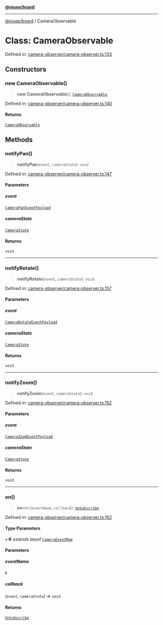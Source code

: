 [**@niuee/board**](../README.md)

***

[@niuee/board](../globals.md) / CameraObservable

# Class: CameraObservable

Defined in: [camera-observer/camera-observer.ts:133](https://github.com/niuee/board/blob/cc09a87e934160adef876c4e11d51fd97e78653d/src/camera-observer/camera-observer.ts#L133)

## Constructors

### new CameraObservable()

> **new CameraObservable**(): [`CameraObservable`](CameraObservable.md)

Defined in: [camera-observer/camera-observer.ts:140](https://github.com/niuee/board/blob/cc09a87e934160adef876c4e11d51fd97e78653d/src/camera-observer/camera-observer.ts#L140)

#### Returns

[`CameraObservable`](CameraObservable.md)

## Methods

### notifyPan()

> **notifyPan**(`event`, `cameraState`): `void`

Defined in: [camera-observer/camera-observer.ts:147](https://github.com/niuee/board/blob/cc09a87e934160adef876c4e11d51fd97e78653d/src/camera-observer/camera-observer.ts#L147)

#### Parameters

##### event

[`CameraPanEventPayload`](../type-aliases/CameraPanEventPayload.md)

##### cameraState

[`CameraState`](../type-aliases/CameraState.md)

#### Returns

`void`

***

### notifyRotate()

> **notifyRotate**(`event`, `cameraState`): `void`

Defined in: [camera-observer/camera-observer.ts:157](https://github.com/niuee/board/blob/cc09a87e934160adef876c4e11d51fd97e78653d/src/camera-observer/camera-observer.ts#L157)

#### Parameters

##### event

[`CameraRotateEventPayload`](../type-aliases/CameraRotateEventPayload.md)

##### cameraState

[`CameraState`](../type-aliases/CameraState.md)

#### Returns

`void`

***

### notifyZoom()

> **notifyZoom**(`event`, `cameraState`): `void`

Defined in: [camera-observer/camera-observer.ts:152](https://github.com/niuee/board/blob/cc09a87e934160adef876c4e11d51fd97e78653d/src/camera-observer/camera-observer.ts#L152)

#### Parameters

##### event

[`CameraZoomEventPayload`](../type-aliases/CameraZoomEventPayload.md)

##### cameraState

[`CameraState`](../type-aliases/CameraState.md)

#### Returns

`void`

***

### on()

> **on**\<`K`\>(`eventName`, `callback`): [`UnSubscribe`](../type-aliases/UnSubscribe.md)

Defined in: [camera-observer/camera-observer.ts:162](https://github.com/niuee/board/blob/cc09a87e934160adef876c4e11d51fd97e78653d/src/camera-observer/camera-observer.ts#L162)

#### Type Parameters

• **K** *extends* keyof [`CameraEventMap`](../type-aliases/CameraEventMap.md)

#### Parameters

##### eventName

`K`

##### callback

(`event`, `cameraState`) => `void`

#### Returns

[`UnSubscribe`](../type-aliases/UnSubscribe.md)

